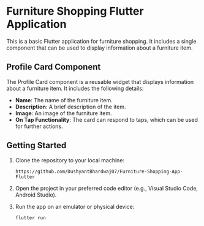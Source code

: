 # Furniture Shopping Flutter Application

This is a basic Flutter application for furniture shopping. It includes a single component that can be used to display information about a furniture item.

## Profile Card Component

The Profile Card component is a reusable widget that displays information about a furniture item. It includes the following details:

- **Name**: The name of the furniture item.
- **Description**: A brief description of the item.
- **Image**: An image of the furniture item.
- **On Tap Functionality**: The card can respond to taps, which can be used for further actions.

## Getting Started

1. Clone the repository to your local machine:

   ```shell
   https://github.com/DushyantBhardwaj07/Furniture-Shopping-App-Flutter
2. Open the project in your preferred code editor (e.g., Visual Studio Code, Android Studio).

3. Run the app on an emulator or physical device:
   ```shell
   flutter run


